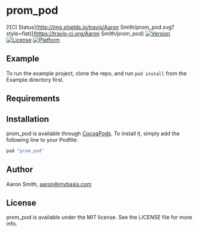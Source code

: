 # prom_pod

[![CI Status](http://img.shields.io/travis/Aaron Smith/prom_pod.svg?style=flat)](https://travis-ci.org/Aaron Smith/prom_pod)
[![Version](https://img.shields.io/cocoapods/v/prom_pod.svg?style=flat)](http://cocoapods.org/pods/prom_pod)
[![License](https://img.shields.io/cocoapods/l/prom_pod.svg?style=flat)](http://cocoapods.org/pods/prom_pod)
[![Platform](https://img.shields.io/cocoapods/p/prom_pod.svg?style=flat)](http://cocoapods.org/pods/prom_pod)

## Example

To run the example project, clone the repo, and run `pod install` from the Example directory first.

## Requirements

## Installation

prom_pod is available through [CocoaPods](http://cocoapods.org). To install
it, simply add the following line to your Podfile:

```ruby
pod "prom_pod"
```

## Author

Aaron Smith, aaron@mybasis.com

## License

prom_pod is available under the MIT license. See the LICENSE file for more info.
